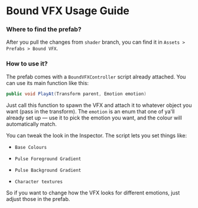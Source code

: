 # Bound VFX Usage Guide

### Where to find the prefab?

After you pull the changes from `shader` branch, you can find it in `Assets > Prefabs > Bound VFX`.

### How to use it?

The prefab comes with a `BoundVFXController` script already attached. You can use its main function like this:

```csharp
public void PlayAt(Transform parent, Emotion emotion)
``` 

Just call this function to spawn the VFX and attach it to whatever object you want (pass in the transform). The `emotion` is an enum that one of ya'll already set up — use it to pick the emotion you want, and the colour will automatically match.

You can tweak the look in the Inspector. The script lets you set things like:

- `Base Colours`

- `Pulse Foreground Gradient`

- `Pulse Background Gradient`

- `Character textures`

So if you want to change how the VFX looks for different emotions, just adjust those in the prefab.


